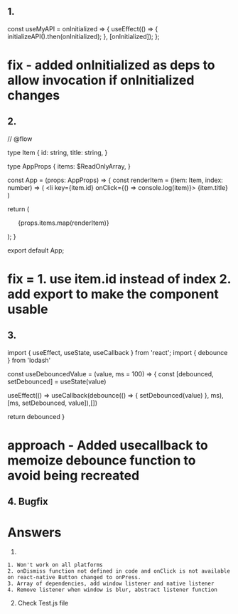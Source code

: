 ## 1.
const useMyAPI = onInitialized => {
  useEffect(() => {
    initializeAPI().then(onInitialized);
  }, [onInitialized]); 
};

# fix - added onInitialized as deps to allow invocation if onInitialized changes


## 2.
// @flow

type Item {
    id: string,
    title: string,
  }
  
  type AppProps {
    items: $ReadOnlyArray<Item>,
  }
   
  const App = (props: AppProps) => {
   const renderItem = (item: Item, index: number) => (
     <li key={item.id} onClick={() => console.log(item)}>
       {item.title}
     </li>
   )
   
   return (
     <ul>
       {props.items.map(renderItem)}
     </ul>
   );
  }

  export default App; 
  # fix = 1. use item.id instead of index 2. add export to make the component usable

  ## 3.
  import { useEffect, useState, useCallback } from 'react';
  import { debounce } from 'lodash'
  
  const useDebouncedValue = (value, ms = 100) => {
  const [debounced, setDebounced] = useState(value)
  
  useEffect(() => useCallback(debounce(() => { 
    setDebounced(value)
  }, ms), 
  [ms, setDebounced, value]),[])
  
  return debounced
  }
  # approach - Added usecallback to memoize debounce function to avoid being recreated

  ## 4. Bugfix
  # Answers 
  1. 
    1. Won't work on all platforms
    2. onDismiss function not defined in code and onClick is not available on react-native Button changed to onPress.
    3. Array of dependencies, add window listener and native listener
    4. Remove listener when window is blur, abstract listener function
  2. Check Test.js file